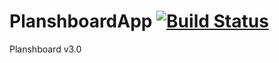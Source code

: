 # PlanshboardApp [![Build Status](https://travis-ci.com/grudus/PlanshboardApp.svg?token=8nz31z85vuxVtzp5khqC&branch=master)](https://travis-ci.com/grudus/PlanshboardApp)

Planshboard v3.0
